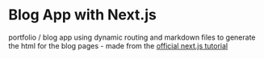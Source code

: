 # Blog App with Next.js
portfolio / blog app using dynamic routing and markdown files to generate the html for the blog pages - made from the [official next.js tutorial](https://nextjs.org/learn/basics/create-nextjs-app)
